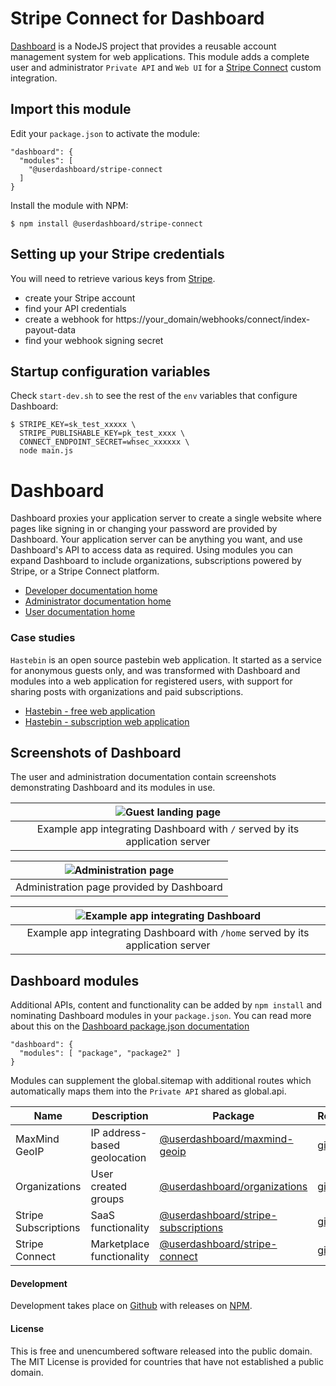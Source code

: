 # Stripe Connect for Dashboard

[Dashboard](https://github.com/userdashboard/dashboard) is a NodeJS project that provides a reusable account management system for web applications.  This module adds a complete user and administrator `Private API` and `Web UI` for a [Stripe Connect](https://stripe.com/connect) custom integration.

## Import this module

Edit your `package.json` to activate the module:

    "dashboard": {
      "modules": [
        "@userdashboard/stripe-connect
      ]
    }

Install the module with NPM:

    $ npm install @userdashboard/stripe-connect

## Setting up your Stripe credentials

You will need to retrieve various keys from [Stripe](https://stripe.com).

- create your Stripe account 
- find your API credentials
- create a webhook for https://your_domain/webhooks/connect/index-payout-data
- find your webhook signing secret

## Startup configuration variables

Check `start-dev.sh` to see the rest of the `env` variables that configure Dashboard:

    $ STRIPE_KEY=sk_test_xxxxx \
      STRIPE_PUBLISHABLE_KEY=pk_test_xxxx \
      CONNECT_ENDPOINT_SECRET=whsec_xxxxxx \
      node main.js

# Dashboard

Dashboard proxies your application server to create a single website where pages like signing in or changing your password are provided by Dashboard.  Your application server can be anything you want, and use Dashboard's API to access data as required.  Using modules you can expand Dashboard to include organizations, subscriptions powered by Stripe, or a Stripe Connect platform.

- [Developer documentation home](https://userdashboard.github.io/developers/)
- [Administrator documentation home](https://userdashboard.github.io/administrators/)
- [User documentation home](https://userdashboard.github.io/users/)

### Case studies 

`Hastebin` is an open source pastebin web application.  It started as a service for anonymous guests only, and was transformed with Dashboard and modules into a web application for registered users, with support for sharing posts with organizations and paid subscriptions.

- [Hastebin - free web application](https://userdashboard.github.io/integrations/hastebin-free-saas.html)
- [Hastebin - subscription web application](https://userdashboard.github.io/integrations/hastebin-saas-subscription.html)

## Screenshots of Dashboard

The user and administration documentation contain screenshots demonstrating Dashboard and its modules in use. 

| ![Guest landing page](https://userdashboard.github.io/developers/integrations/hastebin-subscription-saas/1-index-page.png?raw=true) | 
|:---------------------------------------------------------------------------------------------------------------:|
| Example app integrating Dashboard with `/` served by its application server |

| ![Administration page](https://userdashboard.github.io/developers/integrations/hastebin-subscription-saas/3-owner-views-subscription-administration.png?raw=true) |
|:---------------------------------------------------------------------------------------------------------------:|
| Administration page provided by Dashboard |

| ![Example app integrating Dashboard ](https://userdashboard.github.io/developers/integrations/hastebin-subscription-saas/14-second-user-creates-shared-post.png?raw=true) |
|:---------------------------------------------------------------------------------------------------------------:|
| Example app integrating Dashboard with `/home` served by its application server |

## Dashboard modules

Additional APIs, content and functionality can be added by `npm install` and nominating Dashboard modules in your `package.json`.  You can read more about this on the [Dashboard package.json documentation](https://userdashboard.github.io/developers/dashboard-package-json.html)

    "dashboard": {
      "modules": [ "package", "package2" ]
    }

Modules can supplement the global.sitemap with additional routes which automatically maps them into the `Private API` shared as global.api.

| Name | Description | Package   | Repository |
|------|-------------|-----------|------------|
| MaxMind GeoIP | IP address-based geolocation | [@userdashboard/maxmind-geoip](https://npmjs.com/package/userdashboard/maxmind-geoip)| [github](https://github.com/userdashboard/maxmind-geoip) |
| Organizations | User created groups | [@userdashboard/organizations](https://npmjs.com/package/userdashboard/organizations) | [github](https://github.com/userdashboard/organizations) |
| Stripe Subscriptions | SaaS functionality | [@userdashboard/stripe-subscriptions](https://npmjs.com/package/userdashboard/stripe-subscriptions) | [github](https://github.com/userdashboard/stripe-subscriptions) |
| Stripe Connect | Marketplace functionality | [@userdashboard/stripe-connect](https://npmjs.com/package/userdashboard/stripe-connect) | [github](https://github.com/userdashboard/stripe-connect)

#### Development

Development takes place on [Github](https://github.com/userdashboard/stripe-connect) with releases on [NPM](https://www.npmjs.com/package/@userdashboard/stripe-connect).

#### License

This is free and unencumbered software released into the public domain.  The MIT License is provided for countries that have not established a public domain.